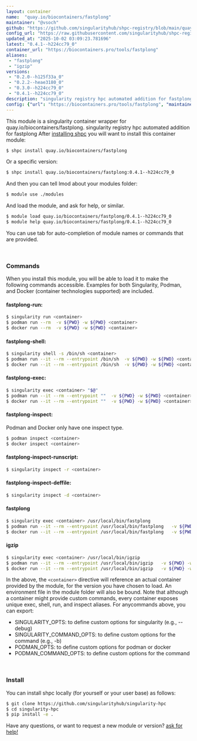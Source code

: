 ```yaml
---
layout: container
name:  "quay.io/biocontainers/fastplong"
maintainer: "@vsoch"
github: "https://github.com/singularityhub/shpc-registry/blob/main/quay.io/biocontainers/fastplong/container.yaml"
config_url: "https://raw.githubusercontent.com/singularityhub/shpc-registry/main/quay.io/biocontainers/fastplong/container.yaml"
updated_at: "2025-10-02 03:09:23.781696"
latest: "0.4.1--h224cc79_0"
container_url: "https://biocontainers.pro/tools/fastplong"
aliases:
 - "fastplong"
 - "igzip"
versions:
 - "0.2.0--h125f33a_0"
 - "0.2.2--heae3180_0"
 - "0.3.0--h224cc79_0"
 - "0.4.1--h224cc79_0"
description: "singularity registry hpc automated addition for fastplong"
config: {"url": "https://biocontainers.pro/tools/fastplong", "maintainer": "@vsoch", "description": "singularity registry hpc automated addition for fastplong", "latest": {"0.4.1--h224cc79_0": "sha256:964674a0c7433fe85b00a319c9f9f7909ac69ca882700cea2a9f06aca04dd879"}, "tags": {"0.2.0--h125f33a_0": "sha256:b015a7fc10675cd23f6191ef26e1d8d8cd42453a794587309ceb4785bf065485", "0.2.2--heae3180_0": "sha256:ad1b620b4899fdb37a90388b9db0f35adb5952caddcccef495a2e392d6387192", "0.3.0--h224cc79_0": "sha256:cb798120d765a97db01c8a4e7a71ced8add45010bd6073fe8a191e84a0ee5498", "0.4.1--h224cc79_0": "sha256:964674a0c7433fe85b00a319c9f9f7909ac69ca882700cea2a9f06aca04dd879"}, "docker": "quay.io/biocontainers/fastplong", "aliases": {"fastplong": "/usr/local/bin/fastplong", "igzip": "/usr/local/bin/igzip"}}
---
```


This module is a singularity container wrapper for quay.io/biocontainers/fastplong.
singularity registry hpc automated addition for fastplong
After [installing shpc](#install) you will want to install this container module:


```bash
$ shpc install quay.io/biocontainers/fastplong
```

Or a specific version:

```bash
$ shpc install quay.io/biocontainers/fastplong:0.4.1--h224cc79_0
```

And then you can tell lmod about your modules folder:

```bash
$ module use ./modules
```

And load the module, and ask for help, or similar.

```bash
$ module load quay.io/biocontainers/fastplong/0.4.1--h224cc79_0
$ module help quay.io/biocontainers/fastplong/0.4.1--h224cc79_0
```

You can use tab for auto-completion of module names or commands that are provided.

<br>

### Commands

When you install this module, you will be able to load it to make the following commands accessible.
Examples for both Singularity, Podman, and Docker (container technologies supported) are included.

#### fastplong-run:

```bash
$ singularity run <container>
$ podman run --rm  -v ${PWD} -w ${PWD} <container>
$ docker run --rm  -v ${PWD} -w ${PWD} <container>
```

#### fastplong-shell:

```bash
$ singularity shell -s /bin/sh <container>
$ podman run --it --rm --entrypoint /bin/sh  -v ${PWD} -w ${PWD} <container>
$ docker run --it --rm --entrypoint /bin/sh  -v ${PWD} -w ${PWD} <container>
```

#### fastplong-exec:

```bash
$ singularity exec <container> "$@"
$ podman run --it --rm --entrypoint ""  -v ${PWD} -w ${PWD} <container> "$@"
$ docker run --it --rm --entrypoint ""  -v ${PWD} -w ${PWD} <container> "$@"
```

#### fastplong-inspect:

Podman and Docker only have one inspect type.

```bash
$ podman inspect <container>
$ docker inspect <container>
```

#### fastplong-inspect-runscript:

```bash
$ singularity inspect -r <container>
```

#### fastplong-inspect-deffile:

```bash
$ singularity inspect -d <container>
```


#### fastplong

```bash
$ singularity exec <container> /usr/local/bin/fastplong
$ podman run --it --rm --entrypoint /usr/local/bin/fastplong   -v ${PWD} -w ${PWD} <container> -c " $@"
$ docker run --it --rm --entrypoint /usr/local/bin/fastplong   -v ${PWD} -w ${PWD} <container> -c " $@"
```


#### igzip

```bash
$ singularity exec <container> /usr/local/bin/igzip
$ podman run --it --rm --entrypoint /usr/local/bin/igzip   -v ${PWD} -w ${PWD} <container> -c " $@"
$ docker run --it --rm --entrypoint /usr/local/bin/igzip   -v ${PWD} -w ${PWD} <container> -c " $@"
```



In the above, the `<container>` directive will reference an actual container provided
by the module, for the version you have chosen to load. An environment file in the
module folder will also be bound. Note that although a container
might provide custom commands, every container exposes unique exec, shell, run, and
inspect aliases. For anycommands above, you can export:

 - SINGULARITY_OPTS: to define custom options for singularity (e.g., --debug)
 - SINGULARITY_COMMAND_OPTS: to define custom options for the command (e.g., -b)
 - PODMAN_OPTS: to define custom options for podman or docker
 - PODMAN_COMMAND_OPTS: to define custom options for the command

<br>

### Install

You can install shpc locally (for yourself or your user base) as follows:

```bash
$ git clone https://github.com/singularityhub/singularity-hpc
$ cd singularity-hpc
$ pip install -e .
```

Have any questions, or want to request a new module or version? [ask for help!](https://github.com/singularityhub/singularity-hpc/issues)